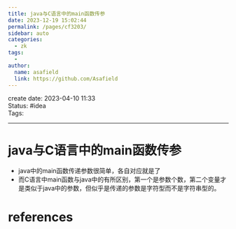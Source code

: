 ```yaml
---
title: java与C语言中的main函数传参
date: 2023-12-19 15:02:44
permalink: /pages/cf3203/
sidebar: auto
categories:
  - zk
tags:
  - 
author: 
  name: asafield
  link: https://github.com/Asafield
---
```


create date: 2023-04-10 11:33  
Status: #idea  
Tags: 

---

# java与C语言中的main函数传参
- java中的main函数传递参数很简单，各自对应就是了
- 而C语言中main函数与java中的有所区别，第一个是参数个数，第二个变量才是类似于java中的参数，但似乎是传递的参数是字符型而不是字符串型的。
# references
